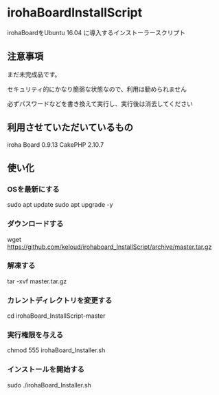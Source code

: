 # irohaBoardInstallScript
irohaBoardをUbuntu 16.04 に導入するインストーラースクリプト

## 注意事項
まだ未完成品です。

セキュリティ的にかなり脆弱な状態なので、利用は勧められません

必ずパスワードなどを書き換えて実行し、実行後は消去してください

## 利用させていただいているもの
iroha Board 0.9.13
CakePHP 2.10.7

## 使い化
### OSを最新にする
sudo apt update
sudo apt upgrade -y

### ダウンロードする
wget https://github.com/keloud/irohaboard_InstallScript/archive/master.tar.gz

### 解凍する
tar -xvf master.tar.gz

### カレントディレクトリを変更する
cd irohaBoard_InstallScript-master

### 実行権限を与える
chmod 555 irohaBoard_Installer.sh

### インストールを開始する
sudo ./irohaBoard_Installer.sh
